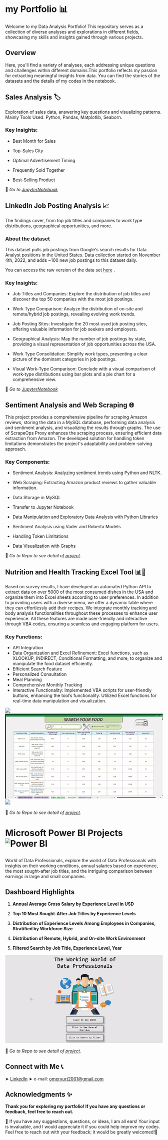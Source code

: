 # my Portfolio 📊
Welcome to my Data Analysis Portfolio! This repository serves as a collection of diverse analyses and explorations in different fields, showcasing my skills and insights gained through various projects.

## Overview
Here, you'll find a variety of analyses, each addressing unique questions and challenges within different domains.This portfolio reflects my passion for extracting meaningful insights from data. You can find the stories of the datasets and the details of my codes in the notebook.

## Sales Analysis 🏷️
Exploration of sales data, answering key questions and visualizing patterns.
Mainly Tools Used: Python, Pandas, Matplotlib, Seaborn.

### Key Insights: 
- Best Month for Sales

- Top-Sales City

- Optimal Advertisement Timing

- Frequently Sold Together

- Best-Selling Product
  
🔗 *Go to [JupyterNotebook](2-Project-Sales-Analysis/sales-analysis.ipynb)*

  
## LinkedIn Job Posting Analysis 📈

The findings cover, from top job titles and companies to work type distributions, geographical opportunities, and more.

### About the dataset
This dataset pulls job postings from Google's search results for Data Analyst positions in the United States.
Data collection started on November 4th, 2022, and adds ~100 new job postings to this dataset daily.

You can access the raw version of the data set [here](https://www.kaggle.com/datasets/lukebarousse/data-analyst-job-postings-google-search) . 

### Key Insights:

- Job Titles and Companies: Explore the distribution of job titles and discover the top 50 companies with the most job postings.

- Work Type Comparison: Analyze the distribution of on-site and remote/hybrid job postings, revealing evolving work trends.

- Job Posting Sites: Investigate the 20 most used job posting sites, offering valuable information for job seekers and employers.

- Geographical Analysis: Map the number of job postings by state, providing a visual representation of job opportunities across the USA.

- Work Type Consolidation: Simplify work types, presenting a clear picture of the dominant categories in job postings.

- Visual Work-Type Comparison: Conclude with a visual comparison of work-type distributions using bar plots and a pie chart for a comprehensive view.

🔗 *Go to [JupyterNotebook](1-Project-Job-Analysis/job-analysis.ipynb)*

## Sentiment Analysis and Web Scraping 🌐

This project provides a comprehensive pipeline for scraping Amazon reviews, storing the data in a MySQL database, performing data analysis and sentiment analysis, and visualizing the results through graphs. The use of ScrapeOps Proxy enhances the scraping process, ensuring efficient data extraction from Amazon. The developed solution for handling token limitations demonstrates the project's adaptability and problem-solving approach.

### Key Components:

-	Sentiment Analysis: Analyzing sentiment trends using Python and NLTK.

-	Web Scraping: Extracting Amazon product reviews to gather valuable information.

- Data Storage in MySQL

- Transfer to Jupyter Notebook

- Data Manipulation and Exploratory Data Analysis with Python Libraries

- Sentiment Analysis using Vader and Roberta Models

- Handling Token Limitations

- Data Visualization with Graphs

🔗 *Go to Repo to see detail of [project](https://github.com/omeryurtt/Web-Scraping-and-Sentiment-Analysis/tree/main).*

## Nutrition and Health Tracking Excel Tool 📊🍕

Based on survey results, I have developed an automated Python API to extract data on over 5000 of the most consumed dishes in the USA and organize them into Excel sheets according to user preferences. In addition to providing users with a diverse menu, we offer a dynamic table where they can effortlessly add their recipes. We integrate monthly tracking and body analysis functionalities throughout these processes to enhance user experience. All these features are made user-friendly and interactive through VBA codes, ensuring a seamless and engaging platform for users.

### Key Functions:
-  API Integration
-  Data Organization and Excel Refinement: Excel functions, such as XLOOKUP, INDIRECT, Conditional Formatting, and more, to organize and manipulate the food dataset efficiently.
-  Efficient Search Feature
-  Personalized Consultation
-  Meal Planning
-  Comprehensive Monthly Tracking
-  Interactive Functionality: Implemented VBA scripts for user-friendly buttons, enhancing the tool’s functionality. Utilized Excel functions for real-time data manipulation and visualization.

  
![](https://github.com/omeryurtt/NutriTrack_Excel_Tool/blob/main/Gif/ezgif.com-video-to-gif%20(3).gif)
![](https://github.com/omeryurtt/NutriTrack_Excel_Tool/blob/main/Gif/search.gif)
![](https://github.com/omeryurtt/NutriTrack_Excel_Tool/blob/main/Gif/ezgif.com-video-to-gif%20(2).gif)

🔗 *Go to Repo to see detail of [project](https://github.com/omeryurtt/NutriTrack_Excel_Tool).*


# <p align="left">  Microsoft Power BI Projects <img src="https://profilinator.rishav.dev/skills-assets/powerbi.png" width="36" height="36" alt="Power BI" />  </p>

World of Data Professionals, explore the world of Data Professionals with insights on their working conditions, annual salaries based on experience, the most sought-after job titles, and the intriguing comparison between earnings in large and small companies.

## Dashboard Highlights

1. **Annual Average Gross Salary by Experience Level in USD**

2. **Top 10 Most Sought-After Job Titles by Experience Levels**

3. **Distribution of Experience Levels Among Employees in Companies, Stratified by Workforce Size**

4. **Distribution of Remote, Hybrid, and On-site Work Environment**
   
5. **Filtered Search by Job Title, Experience Level, Year**


 ![](https://github.com/omeryurtt/Microsoft-Power-BI/blob/main/Projects/World-of-Data-Professionals/ezgif.com-video-to-gif-converter.gif)

🔗 *Go to Repo to see detail of [project](https://github.com/omeryurtt/Microsoft-Power-BI).*


## Connect with Me 📞
➤ [LinkedIn](https://www.linkedin.com/in/omer-yurt/)
➤ e-mail: omeryurt2001@gmail.com

## Acknowledgments ✨
**Thank you for exploring my portfolio! If you have any questions or feedback, feel free to reach out.**












  
 📢 If you have any suggestions, questions, or ideas, I am all ears! Your input is invaluable, and I would appreciate it if you could help improve my codes. Feel free to reach out with your feedback; it would be greatly welcomed!🧐
